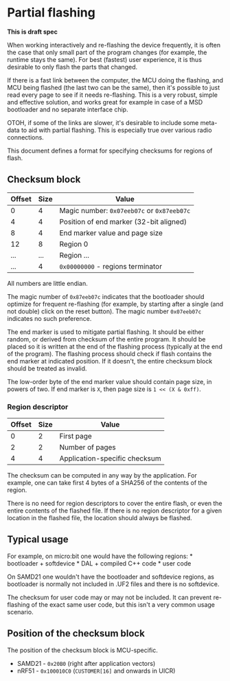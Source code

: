 # Partial flashing

**This is draft spec**

When working interactively and re-flashing the device frequently, it is often the case that only small part of the program changes (for example, the runtime stays the same). For best (fastest) user experience, it is thus desirable to only flash the parts that changed.

If there is a fast link between the computer, the MCU doing the flashing, and MCU being flashed (the last two can be the same), then it's possible to just read every page to see if it needs re-flashing. This is a very robust, simple and effective solution, and works great for example in case of a MSD bootloader and no separate interface chip.

OTOH, if some of the links are slower, it's desirable to include some meta-data to aid with partial flashing. This is especially true over various radio connections.

This document defines a format for specifying checksums for regions of flash.

## Checksum block

| Offset | Size | Value                                      |
| ------ | ---- | ------------------------------------------ |
| 0      | 4    | Magic number: `0x07eeb07c` or `0x87eeb07c` |
| 4      | 4    | Position of end marker (32-bit aligned)    |
| 8      | 4    | End marker value and page size             |
| 12     | 8    | Region 0                                   |
| ...    | ...  | Region ...                                 |
| ...    | 4    | `0x00000000` - regions terminator          |

All numbers are little endian.

The magic number of `0x87eeb07c` indicates that the bootloader should optimize for frequent re-flashing (for example, by starting after a single (and not double) click on the reset button). The magic number `0x07eeb07c` indicates no such preference.

The end marker is used to mitigate partial flashing. It should be either random, or derived from checksum of the entire program. It should be placed so it is written at the end of the flashing process (typically at the end of the program). The flashing process should check if flash contains the end marker at indicated position. If it doesn't, the entire checksum block should be treated as invalid.

The low-order byte of the end marker value should contain page size, in powers of two. If end marker is `X`, then page size is `1 << (X & 0xff)`.

### Region descriptor

| Offset | Size | Value                         |
| ------ | ---- | ----------------------------- |
| 0      | 2    | First page                    |
| 2      | 2    | Number of pages               |
| 4      | 4    | Application-specific checksum |

The checksum can be computed in any way by the application. For example, one can take first 4 bytes of a SHA256 of the contents of the region.

There is no need for region descriptors to cover the entire flash, or even the entire contents of the flashed file. If there is no region descriptor for a given location in the flashed file, the location should always be flashed.

## Typical usage

For example, on micro:bit one would have the following regions: * bootloader + softdevice * DAL + compiled C++ code * user code

On SAMD21 one wouldn't have the bootloader and softdevice regions, as bootloader is normally not included in .UF2 files and there is no softdevice.

The checksum for user code may or may not be included. It can prevent re-flashing of the exact same user code, but this isn't a very common usage scenario.

## Position of the checksum block

The position of the checksum block is MCU-specific.

* SAMD21 - `0x20B0` (right after application vectors)
* nRF51 - `0x100010C0` (`CUSTOMER[16]` and onwards in UICR)